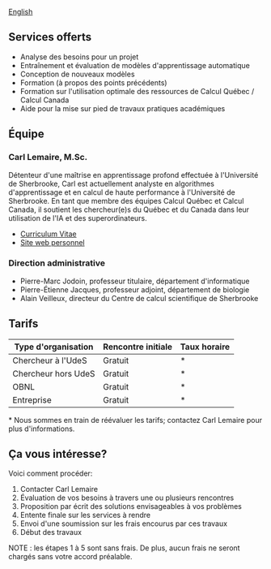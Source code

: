 [English](/english.html)

## Services offerts

* Analyse des besoins pour un projet
* Entraînement et évaluation de modèles d'apprentissage automatique
* Conception de nouveaux modèles
* Formation (à propos des points précédents)
* Formation sur l'utilisation optimale des ressources de Calcul Québec / Calcul Canada
* Aide pour la mise sur pied de travaux pratiques académiques

## Équipe

### Carl Lemaire, M.Sc.
Détenteur d'une maîtrise en apprentissage profond effectuée à l'Université de Sherbrooke, Carl est actuellement analyste en algorithmes d'apprentissage et en calcul de haute performance à l'Université de Sherbrooke. En tant que membre des équipes Calcul Québec et Calcul Canada, il soutient les chercheur(e)s du Québec et du Canada dans leur utilisation de l'IA et des superordinateurs.

* [Curriculum Vitae](https://drive.google.com/file/d/1fdaG8T5lrYUaGHeAVBaQmWsQcFItA9Mk/view?usp=sharing)
* [Site web personnel](https://lemairecarl.github.io/)

### Direction administrative

* Pierre-Marc Jodoin, professeur titulaire, département d'informatique
* Pierre-Étienne Jacques, professeur adjoint, département de biologie
* Alain Veilleux, directeur du Centre de calcul scientifique de Sherbrooke

## Tarifs

| Type d'organisation   | Rencontre initiale      | Taux horaire |
|-----------------------|-------------------------|--------------|
| Chercheur à l'UdeS    | Gratuit                 | *           |
| Chercheur hors UdeS   | Gratuit                 | *           |
| OBNL                  | Gratuit                 | *           |
| Entreprise            | Gratuit                 | *          |

\* Nous sommes en train de réévaluer les tarifs; contactez Carl Lemaire pour plus d'informations.

## Ça vous intéresse?

Voici comment procéder:

1. Contacter Carl Lemaire
2. Évaluation de vos besoins à travers une ou plusieurs rencontres
3. Proposition par écrit des solutions envisageables à vos problèmes
4. Entente finale sur les services à rendre
5. Envoi d'une soumission sur les frais encourus par ces travaux
6. Début des travaux

NOTE : les étapes 1 à 5 sont sans frais. De plus, aucun frais ne seront chargés
sans votre accord préalable.
